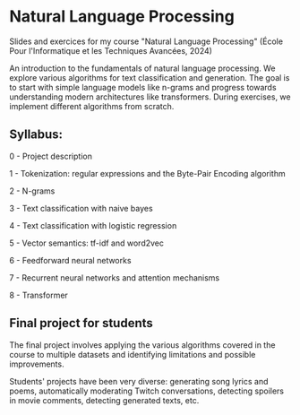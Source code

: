 # Natural Language Processing
Slides and exercices for my course "Natural Language Processing" (École Pour l'Informatique et les Techniques Avancées, 2024)

An introduction to the fundamentals of natural language processing. We explore various algorithms for text classification and generation. The goal is to start with simple language models like n-grams and progress towards understanding modern architectures like transformers. During exercises, we implement different algorithms from scratch.

## Syllabus: 

0 - Project description

1 - Tokenization: regular expressions and the Byte-Pair Encoding algorithm

2 - N-grams

3 - Text classification with naive bayes

4 - Text classification with logistic regression

5 - Vector semantics: tf-idf and word2vec

6 - Feedforward neural networks

7 - Recurrent neural networks and attention mechanisms

8 - Transformer

## Final project for students

The final project involves applying the various algorithms covered in the course to multiple datasets and identifying limitations and possible improvements.

Students' projects have been very diverse: generating song lyrics and poems, automatically moderating Twitch conversations, detecting spoilers in movie comments, detecting generated texts, etc.
